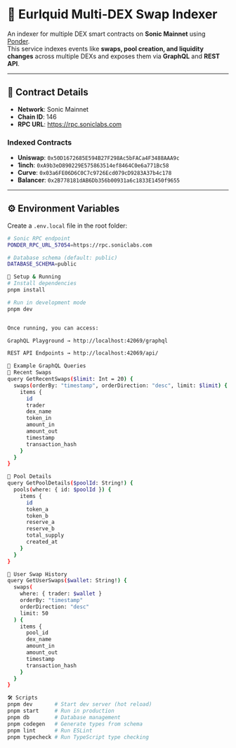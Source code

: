 # 🌊 Eurlquid Multi-DEX Swap Indexer

An indexer for multiple DEX smart contracts on **Sonic Mainnet** using [Ponder](https://ponder.sh).  
This service indexes events like **swaps, pool creation, and liquidity changes** across multiple DEXs and exposes them via **GraphQL** and **REST API**.

---

## 🔗 Contract Details

- **Network**: Sonic Mainnet  
- **Chain ID**: 146  
- **RPC URL**: https://rpc.soniclabs.com  

### Indexed Contracts
- **Uniswap**: `0x50D1672685E594B27F298Ac5bFACa4F3488AAA9c`  
- **1inch**: `0xA9b3eD890229E575863514ef8464C0e6a771Bc58`  
- **Curve**: `0x03a6FE06D6C0C7c9726Ecd079cD9283A37b4c178`  
- **Balancer**: `0x2B778181dAB6Db356b00931a6c1833E1450f9655`  

---

## ⚙️ Environment Variables

Create a `.env.local` file in the root folder:

```bash
# Sonic RPC endpoint
PONDER_RPC_URL_57054=https://rpc.soniclabs.com

# Database schema (default: public)
DATABASE_SCHEMA=public

🚀 Setup & Running
# Install dependencies
pnpm install

# Run in development mode
pnpm dev


Once running, you can access:

GraphQL Playground → http://localhost:42069/graphql

REST API Endpoints → http://localhost:42069/api/

🧪 Example GraphQL Queries
🔹 Recent Swaps
query GetRecentSwaps($limit: Int = 20) {
  swaps(orderBy: "timestamp", orderDirection: "desc", limit: $limit) {
    items {
      id
      trader
      dex_name
      token_in
      amount_in
      amount_out
      timestamp
      transaction_hash
    }
  }
}

🔹 Pool Details
query GetPoolDetails($poolId: String!) {
  pools(where: { id: $poolId }) {
    items {
      id
      token_a
      token_b
      reserve_a
      reserve_b
      total_supply
      created_at
    }
  }
}

🔹 User Swap History
query GetUserSwaps($wallet: String!) {
  swaps(
    where: { trader: $wallet }
    orderBy: "timestamp"
    orderDirection: "desc"
    limit: 50
  ) {
    items {
      pool_id
      dex_name
      amount_in
      amount_out
      timestamp
      transaction_hash
    }
  }
}

🛠 Scripts
pnpm dev       # Start dev server (hot reload)
pnpm start     # Run in production
pnpm db        # Database management
pnpm codegen   # Generate types from schema
pnpm lint      # Run ESLint
pnpm typecheck # Run TypeScript type checking


